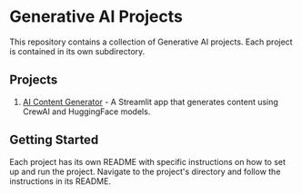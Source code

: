 # Generative AI Projects

This repository contains a collection of Generative AI projects. Each project is contained in its own subdirectory.

## Projects

1. [AI Content Generator](./AI-Content-Generator) - A Streamlit app that generates content using CrewAI and HuggingFace models.

## Getting Started

Each project has its own README with specific instructions on how to set up and run the project. Navigate to the project's directory and follow the instructions in its README.
